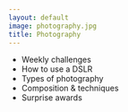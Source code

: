 ```yaml
---
layout: default
image: photography.jpg
title: Photography
---
```


- Weekly challenges
- How to use a DSLR
- Types of photography
- Composition & techniques
- Surprise awards
